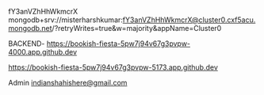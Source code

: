 fY3anVZhHhWkmcrX
mongodb+srv://misterharshkumar:fY3anVZhHhWkmcrX@cluster0.cxf5acu.mongodb.net/?retryWrites=true&w=majority&appName=Cluster0



BACKEND- https://bookish-fiesta-5pw7j94v67g3pvpw-4000.app.github.dev



https://bookish-fiesta-5pw7j94v67g3pvpw-5173.app.github.dev

Admin
indianshahishere@gmail.com
